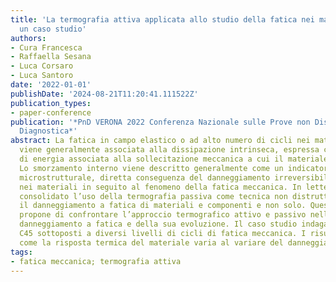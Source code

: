```yaml
---
title: 'La termografia attiva applicata allo studio della fatica nei materiali metallici:
  un caso studio'
authors:
- Cura Francesca
- Raffaella Sesana
- Luca Corsaro
- Luca Santoro
date: '2022-01-01'
publishDate: '2024-08-21T11:20:41.111522Z'
publication_types:
- paper-conference
publication: '*PnD VERONA 2022 Conferenza Nazionale sulle Prove non Distruttive Monitoraggio
  Diagnostica*'
abstract: La fatica in campo elastico o ad alto numero di cicli nei materiali metallici
  viene generalmente associata alla dissipazione intrinseca, espressa come dissipazione
  di energia associata alla sollecitazione meccanica a cui il materiale viene sottoposto.
  Lo smorzamento interno viene descritto generalmente come un indicatore dello stato
  microstrutturale, diretta conseguenza del danneggiamento irreversibile in corso
  nei materiali in seguito al fenomeno della fatica meccanica. In letteratura è ormai
  consolidato l’uso della termografia passiva come tecnica non distruttiva per caratterizzare
  il danneggiamento a fatica di materiali e componenti e non solo. Questo lavoro si
  propone di confrontare l’approccio termografico attivo e passivo nell’indagine del
  danneggiamento a fatica e della sua evoluzione. Il caso studio indaga provini in
  C45 sottoposti a diversi livelli di cicli di fatica meccanica. I risultati mostrano
  come la risposta termica del materiale varia al variare del danneggiamento.
tags:
- fatica meccanica; termografia attiva
---
```

